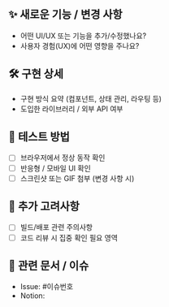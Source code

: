## ✨ 새로운 기능 / 변경 사항

- 어떤 UI/UX 또는 기능을 추가/수정했나요?
- 사용자 경험(UX)에 어떤 영향을 주나요?

## 🛠 구현 상세

- 구현 방식 요약 (컴포넌트, 상태 관리, 라우팅 등)
- 도입한 라이브러리 / 외부 API 여부

## 📱 테스트 방법

- [ ] 브라우저에서 정상 동작 확인
- [ ] 반응형 / 모바일 UI 확인
- [ ] 스크린샷 또는 GIF 첨부 (변경 사항 시)

## 🔧 추가 고려사항

- [ ] 빌드/배포 관련 주의사항
- [ ] 코드 리뷰 시 집중 확인 필요 영역

## 🔗 관련 문서 / 이슈

- Issue: #이슈번호
- Notion:
